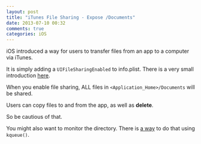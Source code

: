 ```yaml
---
layout: post
title: "iTunes File Sharing - Expose /Documents"
date: 2013-07-10 00:32
comments: true
categories: iOS
---
```


iOS introduced a way for users to transfer files from an app to a computer via iTunes.

It is simply adding a `UIFileSharingEnabled` to info.plist. There is a very small introduction [here](http://developer.apple.com/library/ios/#technotes/tn2152/_index.html).

<!-- more -->

When you enable file sharing, ALL files in `<Application_Home>/Documents` will be shared. 

Users can copy files to and from the app, as well as **delete**.

So be cautious of that.

You might also want to monitor the directory. There is [a way](http://www.mlsite.net/blog/?p=2312) to do that using `kqueue()`.